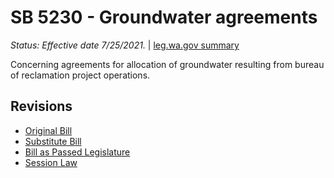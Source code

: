 # SB 5230 - Groundwater agreements
*Status: Effective date 7/25/2021.* | [leg.wa.gov summary](https://app.leg.wa.gov/billsummary?BillNumber=5230&Year=2021)

Concerning agreements for allocation of groundwater resulting from bureau of reclamation project operations.

## Revisions
* [Original Bill](1/)
* [Substitute Bill](S/)
* [Bill as Passed Legislature](S.PL/)
* [Session Law](S.SL/)